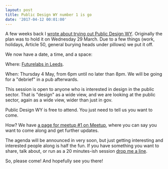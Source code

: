 ```yaml
---
layout: post
title: Public Design WY number 1 is go
date: '2017-04-12 00:01:00'
---
```

A few weeks back I [wrote about trying out Public Design WY](/public-design-WY). Originally the plan was to hold it on Wednesday 29 March. Due to a few things (work, holidays, Article 50, general burying heads under pillows) we put it off.

We now have a date, a time, and a space:

Where: [Futurelabs in Leeds](http://futurelabs.org.uk).

When: Thursday 4 May, from 6pm until no later than 8pm. We will be going for a "debrief" in a pub afterwards.

This session is open to anyone who is interested in design in the public sector. That is "design" as a wide view, and we are looking at the public sector, again as a wide view, wider than just in gov.

Public Design WY is free to attend. You just need to tell us you want to come.

How? We have [a page for meetup #1 on Meetup](https://www.meetup.com/Public-Design-WY/events/239151881/), where you can say you want to come along and get further updates.

The agenda will be announced in very soon, but just getting interesting and interested people along is half the fun. If you have something you want to share, talk about, or run as a 20 minutes-ish session [drop me a line](/contact).

So, please come! And hopefully see you there!
